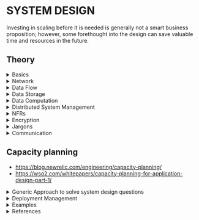 # SYSTEM DESIGN

Investing in scaling before it is needed is generally not a smart business proposition; however, some forethought into the design can save valuable time and resources in the future.

## Theory

<details>
<summary> Basics
</summary>

### System Design Basics

- https://www.youtube.com/watch?v=uaD8ugY9C_c : How to prepare for System Design Interview | 4 Essential Tips

- https://www.cronj.com/blog/system-designing-basics/ : system design basics

- https://coursehunters.online/t/educative-io-design-gurus-grokking-the-system-design-interview-part-5/584 : Detailed overview of all the jargons   

- https://www.freecodecamp.org/news/systems-design-for-interviews/amp/

- https://lethain.com/introduction-to-architecting-systems-for-scale/

### Key Characteristics of Distributed Systems

- https://www.youtube.com/watch?v=Y6Ev8GIlbxc : Distributed Systems in One Lesson by Tim Berglund

- https://learning.oreilly.com/videos/distributed-systems-in/9781491924914 : Distributed Systems in One Lesson

#### Scaling

- http://highscalability.com/blog/2010/12/1/8-commonly-used-scalable-system-design-patterns.html

- http://highscalability.com/blog/2010/11/24/great-introductory-video-on-scalability-from-harvard-compute.html

- https://www.lecloud.net/search/scalability

- http://highscalability.com/blog/2012/9/19/the-4-building-blocks-of-architecting-systems-for-scale.html


</details>

<details>
<summary> Network
</summary>

### OSI Model

- https://www.youtube.com/watch?v=vv4y_uOneC0

### Content Delivery Network
A CDN is a third-party service that acts like a cache for your servers. Sometimes, web applications can be slow for users in a particular region if your servers are located only in another region. A CDN has servers all around the world, meaning that the latency to a CDN's servers will almost always be far better than the latency to your servers. Two of the most popular CDNs are Cloudflare and Google Cloud CDN.

- https://www.youtube.com/watch?v=Bsq5cKkS33I : What is a Content Delivery Network (CDN)?



### DNS
Short for Domain Name System, it describes the entities and protocols involved in the translation from domain names to IP Addresses. Typically, machines make a DNS query to a well known entity which is responsible for returning the IP address (or multiple ones) of the requested domain name in the response.

- https://www.youtube.com/watch?v=JkEYOt08-rU : DNS (Domain Name System) - Explained , Types of Domain Name Servers | How DNS works | TechTerms

- https://www.youtube.com/watch?v=dh406O2v_1c : What happens when type google.com into your browser address box and hit enter?


### DMZ

- https://www.youtube.com/watch?v=dqlzQXo1wqo

In computer networks, a DMZ (demilitarized zone), also sometimes known as a perimeter network or a screened subnetwork, is a physical or logical subnet that separates an internal local area network (LAN) from other untrusted networks -- usually the internet. External-facing servers, resources and services are located in the DMZ. Therefore, they are accessible from the internet, but the rest of the internal LAN remains unreachable. This provides an additional layer of security to the LAN as it restricts a hacker's ability to directly access internal servers and data via the internet.

Any service provided to users on the public internet should be placed in the DMZ network. Some of the most common of these services include web servers and proxy servers, as well as servers for email, domain name system (DNS), File Transfer Protocol (FTP) and voice over IP (VoIP).

### NAT

- https://www.youtube.com/watch?v=FTUV0t6JaDA

Network Address Translation (NAT) is the process where a network device, usually a firewall, assigns a public address to a computer (or group of computers) inside a private network. The main use of NAT is to limit the number of public IP addresses an organization or company must use, for both economy and security purposes.

The most common form of network translation involves a large private network using addresses in a private range (10.0.0.0 to 10.255.255.255, 172.16.0.0 to 172.31.255.255, or 192.168.0 0 to 192.168.255.255). The private addressing scheme works well for computers that only have to access resources inside the network, like workstations needing access to file servers and printers. Routers inside the private network can route traffic between private addresses with no trouble. However, to access resources outside the network, like the Internet, these computers have to have a public address in order for responses to their requests to return to them. This is where NAT comes into play.

- https://whatismyipaddress.com/nat

</details>


<details>
<summary> Data Flow
</summary>

### Load Balancing

A type of reverse proxy that distributes traffic across servers. Load balancers can be found in many parts of a system, from the DNS layer all the way to the database layer.

- https://www.youtube.com/watch?v=7LMaAVwZE2c : Load Balancing | What are Load Balancers?

- https://www.educative.io/courses/grokking-the-system-design-interview/3jEwl04BL7Q 

#### Algos
- https://www.youtube.com/watch?v=iqOTT7_7qXY

- Round Robin
- weighted round robin : u have to provide the weight of each server
- Least connections
- Weighted Least connections
- Random

#### L4
- https://www.nginx.com/resources/glossary/layer-4-load-balancing/

- For Internet traffic specifically, a Layer 4 load balancer bases the load-balancing decision on the source and destination IP addresses and ports recorded in the packet header, without considering the contents of the packet.

#### L7
- Layer 7 load balancers base their routing decisions on various characteristics of the HTTP header and on the actual contents of the message, such as the URL, the type of data (text, video, graphics), or information in a cookie.
- They serve as reverse proxy

- https://www.nginx.com/resources/glossary/layer-7-load-balancing/


#### Two-Tier Load Balancing Scheme

### Proxies

#### Forward Proxy

A server that sits between a client and servers and acts on behalf of the client, typically used to mask the client's identity (IP address). Note that forward proxies are often referred to as just proxies.

- https://www.youtube.com/watch?v=ozhe__GdWC8&t=241s : Proxy vs. Reverse Proxy (Explained by Example)


#### Reverse Proxy
A server that sits between clients and servers and acts on behalf of the servers, typically used for logging, load balancing, or caching.

In computer networks, a reverse proxy is a type of proxy server that retrieves resources on behalf of a client from one or more servers. These resources are then returned to the client, appearing as if they originated from the proxy server itself. Unlike a forward proxy, which is an intermediary for its associated clients to contact any server, a reverse proxy is an intermediary for its associated servers to be contacted by any client. In other words, a proxy acts on behalf of the client(s), while a reverse proxy acts on behalf of the server(s).


- https://www.youtube.com/watch?v=S8J2fkN2FeI : Load Balancer vs Reverse Proxy (Explained by Example)


### API Gateway 

- https://microservices.io/patterns/apigateway.html
- https://www.youtube.com/watch?v=vHQqQBYJtLI

**Functionalities provided by API Gateway**

- Security : Authentication & Authorization
- Routing
- Protocol Translation
- Audit

- It acts as the single entryway into a system allowing multiple APIs or microservices to act cohesively and provide a uniform experience to the user. 
- The most important role the API gateway plays is ensuring reliable processing of every API call.

![API GW](https://github.com/himkak/my-notes/blob/master/SystemDesign/ApiGw.png)

**Problems it solves**
- How to support different clients
	- Different clients need different data
	- Network performance is different for different types of clients
- The number of service instances and their locations (host+port) changes dynamically
- Services might use a diverse set of protocols, some of which might not be web friendly

**Solution**
- Translates from a “standard” public web-friendly API protocol to whatever protocols are used internally
- Simplifies the client by moving logic for calling multiple services from the client to API gateway
- Insulates the clients from how the application is partitioned into microservices
- Insulates the clients from the problem of determining the locations of service instances
- Provides the optimal API for each client

#### ZUUL API GATEWAY

- https://www.youtube.com/watch?v=sPgwbt7iREk


### Streaming
In networking, it usually refers to the act of continuously getting a feed of information from a server by keeping an open connection between the two machines or processes.




</details>

<details>
<summary> Data Storage
</summary>

# Data Storage

### SAN

A Storage Area Network (SAN) is a specialized, high-speed network that provides block-level network access to storage. SANs are typically composed of hosts, switches, storage elements, and storage devices that are interconnected using a variety of technologies, topologies, and protocols. SANs may also span multiple sites.

A SAN presents storage devices to a host such that the storage appears to be locally attached. This simplified presentation of storage to a host is accomplished through the use of different types of virtualization.

### SSD & HD

https://www.crucial.com/articles/about-ssd/ssd-vs-hdd#

- ssd : Solid State Drive

## Relational DB


### Indexes

### Redundancy and Replication

### SQL vs. NoSQL

### CAP Theorem
Stands for Consistency, Availability, Partition tolerance. In a nutshell, this theorem states that any distributed system can only achieve 2 of these 3 properties. Furthermore, since almost all useful systems do have network-partition tolerance, it's generally boiled down to: Consistency vs. Availability; pick one.

One thing to keep in mind is that some levels of consistency are still achievable with high availability, but strong consistency is much harder.


http://ksat.me/a-plain-english-introduction-to-cap-theorem in layman terms by comparing with real world

### PACELC

- https://pusher.com/sessions/meetup/the-realtime-guild/realtime-ish-shared-state-latency-vs-consistency 
- https://pbs.twimg.com/media/D850vcJUIAA1Ygy.jpg 

### Sharding Relational DB

- https://www.citusdata.com/blog/2017/08/09/principles-of-sharding-for-relational-databases/


## NoSql DBs

- https://www.youtube.com/watch?v=qI_g07C_Q5I


### Consistent Hashing  

Problem : In a distributed system, when we add or remove servers. If we use hashing, hasd-code to identify the server, the hash-code of all the data will change, when we add or remove server.

A type of hashing that minimizes the number of keys that need to be remapped when a hash table gets resized. It's often used by load balancers to distribute traffic to servers; it minimizes the number of requests that get forwarded to different servers when new servers are added or when existing servers are brought down.

- https://www.youtube.com/watch?v=tHEyzVbl4bg

- https://www.youtube.com/watch?v=UU_JG8Uujvo 

- https://www.toptal.com/big-data/consistent-hashing   

- https://www.ably.io/blog/implementing-efficient-consistent-hashing   

- https://www.youtube.com/watch?v=QWeO2OB40VY&list=PLq9MXGH7Fkt-2j8wwR2hUeTlSoFiGQDsJ&index=5&t=13s

- https://en.wikipedia.org/wiki/Category:Hashing

- https://www.youtube.com/watch?v=apHAqUG3Pi8

- https://medium.com/system-design-blog/consistent-hashing-b9134c8a9062

- http://tom-e-white.com/2007/11/consistent-hashing.html : also contains sample implementation, using TreeMap


### Caching 

#### Redis

- https://github.com/himkak/my-notes/tree/master/Redis 

#### Cache Eviction Policy

##### LRU
The backing data structure is : HashMap for get, put and delete in O(1), backed by doubly linked list to maintain the priority order to identify the least recently used entity.
- https://www.youtube.com/watch?v=DUbEgNw-F9c (video)(Bit of distributed cache more of LRU)
- https://www.youtube.com/watch?v=S6IfqDXWa10&t=585s (video)
- https://www.learn4master.com/data-structures/hashtable/leetcode-lru-cache-solution-in-java (Implementation in java)
- https://www.quora.com/How-are-linked-lists-good-for-LRU-caches
##### TTL

#### Distributed Cache

**MemCached**


### Data Partitioning


#### Cassandra
- https://github.com/himkak/my-notes/blob/master/DB/cassandra/Cassandra.md

- https://docs.datastax.com/en/archived/cassandra/3.0/cassandra/architecture/archTOC.html

#### HBase

- good for big data (TBs or PBs)
- good for random reads and writes

- https://www.youtube.com/watch?v=hs8QnQvwyCM
- https://www.youtube.com/watch?v=2Ci_QxJ1kiE
- https://www.youtube.com/watch?v=VRD775iqAko

### Graph DB

- Alternative to rest or replacament of REST
- provides bi-directional streaming
- 

#### Neo4j

- https://neo4j.com/graphacademy/online-training/introduction-to-neo4j/part-1/


### Time series Database

**Key features**
- Data is immutable. Once the data is inserted, it will not be changed
- Query is done on time range. In comparison to relational db where query is done on match basis (which might be using indexes). So relational DB doesnt fits well for managing time series database.
- Every row in timeseries DB represents a time window

- https://www.youtube.com/watch?v=HB9bG3Qcvq8 : What is a Time Series Database?
- https://www.youtube.com/watch?v=SgD3RD2Shg4 : Time Series Databases in the Upside-down Internet 

- 

### Event Store
- Databse optimized for storing events

### Comparison of Databases

- https://www.youtube.com/watch?v=QlqylUeqeis : Cassandra vs MongoDB vs HBase | Difference Between Popular NoSQL Databases | Edureka

- https://www.youtube.com/watch?v=v5e_PasMdXc : How to Choose the Right Database? - MongoDB, Cassandra, MySQL, HBase - Frank Kane
	- If I have huge amount of data and want to scale in future, then go for NoSql
	- If My Data is not very much organized, then Go for NoSql.
	
![Which DB to prefer](https://github.com/himkak/my-notes/blob/master/SystemDesign/WhichDbToPrefer.png)

- https://www.youtube.com/watch?v=KWOSGVtHWqA : AWS re:Invent 2017: [REPEAT] Which Database to Use When? (DAT310-R)


### Polyglot persistence
- Polyglot persistence is the concept of using different data storage technologies to handle different data storage needs within a given enterprise and even software application.

#### Points to be considered to decide the Database

- shape

![Data shape](https://github.com/himkak/my-notes/blob/master/SystemDesign/DB_Consideration_Shape.PNG)

- size

![Data size](https://github.com/himkak/my-notes/blob/master/SystemDesign/DB_Consideration_Size.PNG)

- computational requirements for the data

![Data compute](https://github.com/himkak/my-notes/blob/master/SystemDesign/DB_Consideration_Compute.PNG)

- 
![DB types with behaviour](https://github.com/himkak/my-notes/blob/master/SystemDesign/DbTypesWithBehaviour.PNG)

- 
![Relational DBs behaviour](https://github.com/himkak/my-notes/blob/master/SystemDesign/RelationalDbsBehaviour.PNG)

### Database Lock

### Searching

- https://www.youtube.com/watch?v=KyCYyoGusqs

#### Elastic Search

- uses apache lucene

### Transations

#### Relational DB

##### ACID Transaction 
A type of database transaction that has four important properties:

**Atomicity**: The operations that constitute the transaction will either all succeed or all fail. There is no in-between state.  
**Consistency**: The transaction cannot bring the database to an invalid state. After the transaction is committed or rolled back, the rules for each record will still apply, and all future transactions will see the effect of the transaction. Also named Strong Consistency.  
**Isolation**: The execution of multiple transactions concurrently will have the same effect as if they had been executed sequentially.  
**Durability**: Any committed transaction is written to non-volatile storage. It will not be undone by a crash, power loss, or network partition.  



#### Distributed Transactions



### OLAP

### OLTP

### Sharding
Sometimes called data partitioning, sharding is the act of splitting a database into two or more pieces called shards and is typically done to increase the throughput of your database. Popular sharding strategies include:

Sharding based on a client's region
Sharding based on the type of data (e.g: user data gets stored in one shard, payments data gets stored in another shard)
Sharding based on the hash of a column (only for structured data)

### AWS S3

</details>

<details>
<summary> Data Computation
</summary>

### MapReduce
A popular framework for data processing at a very large scale by splitting the work into as many sub-tasks as needed and processing those in parallel on a big cluster of machines. It is comprised of 2 main steps: Map and Reduce. The map step takes the input and its output will further get passed onto reducers. The output of the reducers get concatenated into the final result.

### Async processing

</details>


<details>
<summary> Distributed System Management
</summary>

# Distributed System Management

### Leader Election
The process by which nodes in a cluster (for instance, servers in a set of servers) elect a so-called "leader" amongst them, responsible for the primary operations of the service that these nodes support. When correctly implemented, leader election guarantees that all nodes in the cluster know which one is the leader at any given time and can elect a new leader if the leader dies for whatever reason.

### Consensus Algorithm
A type of complex algorithms used to have multiple entities agree on a single data value, like who the "leader" is amongst a group of machines. Two popular consensus algorithms are Paxos and Raft.

### ZooKeeper
ZooKeeper is a strongly consistent, highly available key-value store. It's often used to store important configuration or to perform leader election.



</details>

<details>
<summary> NFRs
</summary>

# NFRs

### Monitoring 

#### APIs 

### Fault tolerant 

### Latency
The time it takes for a certain operation to complete in a system. Most often this measure is a time duration, like milliseconds or seconds. 



</details>




<details>
<summary> Encryption
</summary>

## Encryption

### SHA
Short for "Secure Hash Algorithms", the SHA is a collection of cryptographic hash functions used in the industry. These days, SHA-3 is a popular choice to use in a system.


</details>


<details>
<summary> Jargons
</summary>

### SLA
Short for "service-level agreement", an SLA is a collection of guarantees given to a customer by a service provider. SLAs typically make guarantees on a system's availability, amongst other things. SLAs are made up of one or multiple SLOs.

### SLO
Short for "service-level objective", an SLO is a guarantee given to a customer by a service provider. SLOs typically make guarantees on a system's availability, amongst other things. SLOs constitute an SLA.

</details>


<details>
<summary> Communication
</summary>

### Long-Polling vs WebSockets vs Server-Sent Events

- https://www.educative.io/courses/grokking-the-system-design-interview/gx7wZzWn5Vj

### Polling
The act of fetching a resource or piece of data regularly at an interval to make sure your data is not too stale.


#### JMS 	

### Eventing System


### Kafka

- https://github.com/himkak/my-notes/tree/master/Kafka 


### HTTP Security Authentication Authorization

- https://app.pluralsight.com/library/courses/oauth2-json-web-tokens-openid-connect-introduction/table-of-contents?aid=7010a000002BWq6AAG : oauth2, jwt, openId

- https://app.pluralsight.com/library/courses/web-security-owasp-top10-big-picture/table-of-contents : owasp top 10

#### JWT
https://www.youtube.com/watch?v=soGRyl9ztjI   (Introduction: what is session token, issues with session token and session-id, what is jwt token oh high level and how it solves the issue)  
https://www.youtube.com/watch?v=_XbXkVdoG_0    (JWT structure)   

#### OAUTH  
Used to access a resource via service on behalf of the owner of the resource.  
https://www.youtube.com/watch?v=3pZ3Nh8tgTE   


### HTTP

- https://app.pluralsight.com/library/courses/xhttp-fund/table-of-contents

#### Methods

An **idempotent** HTTP method is a HTTP method that can be called many times without different outcomes. It would not matter if the method is called only once, or ten times over. The result should be the same. 


**POST**

The HTTP POST method sends data to the server. The type of the body of the request is indicated by the Content-Type header.

The difference between PUT and POST is that PUT is idempotent: calling it once or several times successively has the same effect (that is no side effect), where successive identical POST may have additional effects, like passing an order several times.

**PUT**

The HTTP PUT request method creates a new resource or replaces a representation of the target resource with the request payload.

The difference between PUT and POST is that **PUT is idempotent**: calling it once or several times successively has the same effect (that is no side effect), where successive identical POST may have additional effects, like passing an order several times.

Request has body :	Yes
Successful response has body "	No
Safe "	No
Idempotent :	Yes
Cacheable :	No
Allowed in HTML forms :	No

**PATCH**  
The HTTP PATCH request method applies partial modifications to a resource.
The HTTP PUT method only allows complete replacement of a document. Unlike PUT, PATCH is not idempotent, meaning successive identical patch requests may have different effects. 

Request has body :	Yes
Successful response has body :	Yes
Safe :	No
Idempotent : No
Cacheable :	No
Allowed in HTML forms :	No

https://developer.mozilla.org/en-US/docs/Web/HTTP/Methods/PATCH

#### REST

- https://app.pluralsight.com/library/courses/designing-restful-web-apis/table-of-contents : Designing RESTful Web APIs

**Richardson Maturity Model**
Level 0 - The swarm of POX : using HTTP as a transport system for remote interactions
Level 1 - Resources  
Level 2 - HTTP Verbs   
Level 3 - Hypermedia Controls  

![Rchardson Maturity Model](https://github.com/himkak/my-notes/blob/master/SystemDesign/Http_RichardsonMaturityModel.png)

https://martinfowler.com/articles/richardsonMaturityModel.html


### GRPC

- https://www.youtube.com/watch?v=X9N2MP7D6i0

### AVRO RPC

### TCP

### UDP

### WebSockets

- https://www.youtube.com/watch?v=i5OVcTdt_OU : What are WebSockets | How is it different from HTTP?


</details>


## Capacity planning
- https://blog.newrelic.com/engineering/capacity-planning/
- https://wso2.com/whitepapers/capacity-planning-for-application-design-part-1/




<details>
<summary> Generic Approach to solve system design questions
</summary>

## How to approach a problem

1. **Requirement Gathering**	:
	- Define the scope of the problem
	- Clarify and agree on the scope of the system
	- User cases (description of sequences of events that, taken together, lead to a system doing something useful)
		- Who is going to use it?
		- How are they going to use it?
	- Constraints
		- Mainly identify traffic and data handling constraints at scale.
		- Scale of the system such as requests per second, requests types, data written per second, data read per second)
		- Special system requirements such as multi-threading, read or write oriented.

2. **Identify the high level components**
	- Define their domain


2. **System interface definition** : Identify the APIs to be exposed		


3. **Back-of-the-envelope capacity estimation** : 		
		estimate the scale of the system you’re going to design.		
		How much storage would we need?		
		What network bandwidth usage are we expecting?		
		
		
4. **Defining the data model**
		Which database system should we use? Would NoSQL like Cassandra best fits our needs, or we should use MySQL-like solution.
		
5.	**Identify the data storage system**:  
		Points to be considered :  
			- If the data is for premanemnt storage or temporary ? If temporary then we can prefer any cache.  
			- If cache, what will be the eviction policy ?  
			- What data structure required to store the data ?  
			- What all operations will be performed on the data ?  
			- Amount of data  
			- Will data increase in future ? Is horizontal scalability required for the data to store ?  
			- What is the TPS to support  
			- How much latency is allowed  
			- Will reads be consistent or eventual consistent  
			- Availability ? is 100% availability of data required ?  
						
						
6. **High-level design**  
		Draw a block diagram with 5–6 boxes representing core components of your system. You should identify enough components that are needed to solve the actual problem from end-to-end.
7. **Detailed design for selected components**  
		- If we’ll be storing a huge amount of data, how should we partition our data to distribute it to multiple databases?  
		- How much and at which layer should we introduce cache to speed things up?  
		- What components need better load balancing?  
8. **Identifying and resolving bottlenecks**  
		- Is there any single point of failure in our system? What are we doing to mitigate it?  
		- Do we’ve enough replicas of the data so that if we lose a few servers, we can still serve our users?  
		- Similarly, do we’ve enough copies of different services running, such that a few failures will not cause total system shutdown?  
		- How are we monitoring the performance of our service? Do we get alerts whenever critical components fail or their performance degrades?  
		
### Points to take care while designing a distributed system
- fault tolerant

</details>

<details>
<summary> Deployment Management
</summary>

### Docker

### Kubernetes

### Jenkins

### AWS Lambda

### Canary Deployment

- https://www.youtube.com/watch?v=3IJ5ko8jSIA&list=WL&index=90

### Blue Green Deployment

### AB Testing

- https://www.youtube.com/watch?v=zFMgpxG-chM



</details>

<details>
<summary> Examples
</summary>


### design a short URL system 

- https://github.com/himkak/my-notes/blob/master/SystemDesign/tinyUrl.md

### Designing Typeahead Suggestion



### design chrome autocompletion

### Chat Applications 

- https://github.com/himkak/my-notes/blob/master/SystemDesign/WhatsApp.md

### Notification
- GCM (Google Cloud Messaging) server is used to send notification to apps
- XMPP protocol is used

### Video Streaming

#### Netflix

- https://github.com/himkak/my-notes/blob/master/SystemDesign/netflix.md

#### youtube

- http://blog.gainlo.co/index.php/2016/10/22/design-youtube-part/

- http://blog.gainlo.co/index.php/2016/11/04/design-youtube-part-ii/


### Ride Sharing like Uber

- https://www.youtube.com/watch?v=NOHQ15lwHKY : Uber System Design | Design Ride-Hailing Application | System Design Interview



### Social Media

#### facebook

- http://highscalability.com/blog/category/facebook

- http://highscalability.com/blog/2015/11/14/how-facebooks-safety-check-works.html

- http://highscalability.com/blog/2010/8/2/7-scaling-strategies-facebook-used-to-grow-to-500-million-us.html

#### Twitter

- http://highscalability.com/scaling-twitter-making-twitter-10000-percent-faster

- https://blog.twitter.com/engineering/en_us.html

#### Instagram

- https://www.youtube.com/watch?v=da7mdMz0g0g : Instagram System Design | Design Photo-Sharing Application | System Design Interview
- https://techtakshila.com/system-design-interview/chapter-1


### Ticket booking system

#### Expedia

#### MakeMyTrip

### TIme Series

#### FitBit

### E-Commerce

- http://blog.gainlo.co/index.php/2016/08/22/design-ecommerce-website-part/

- http://blog.gainlo.co/index.php/2016/08/28/design-ecommerce-website-part-ii/

#### Amazon

- http://highscalability.com/amazon-architecture





### Distributed cache

- https://www.youtube.com/watch?v=U3RkDLtS7uY

### Web Crawler

- https://github.com/donnemartin/system-design-primer/tree/master/solutions/system_design/web_crawler
- http://blog.gainlo.co/index.php/2016/06/29/build-web-crawler/
- http://blog.gainlo.co/index.php/2016/06/29/build-web-crawler/
- http://infolab.stanford.edu/~olston/publications/crawling_survey.pdf
- https://medium.com/@morefree7/design-a-distributed-web-crawler-f67a8ebb8336

- https://github.com/himkak/library/blob/master/system%20design/GrokkingTheSystemDesign_Educative_Designing%20a%20Web%20Crawler.pdf
- https://www.youtube.com/watch?v=BKZxZwUgL3Y
- https://medium.com/@morefree7/design-a-distributed-web-crawler-f67a8ebb8336

### Search Engine

#### Google

- http://highscalability.com/google-architecture

- https://www.youtube.com/watch?v=KyCYyoGusqs


### key value store

- http://blog.gainlo.co/index.php/2016/06/14/design-a-key-value-store-part-i/
- http://blog.gainlo.co/index.php/2016/06/21/design-key-value-store-part-ii/

### Garbage collection system

- http://blog.gainlo.co/index.php/2016/07/25/design-a-garbage-collection-system-part-i/

- http://blog.gainlo.co/index.php/2016/08/08/design-garbage-collection-system-part-ii/

### Dropbox

- http://blog.gainlo.co/index.php/2016/09/12/dropbox-interview-design-hit-counter/

### Rate limiting

	
	
### Auto Suggest System

- use trie data structure. Every suggestion node will also have score and we will show the result sorted.
- To improvize it, save the suggestions in each node
- To improvize more create a hashMap, with prefix <-> suggestions
- https://www.youtube.com/watch?v=xrYTjaK5QVM

</details>




<details>
<summary> References
</summary>



## References:

- https://github.com/donnemartin/system-design-primer/tree/master/solutions/object_oriented_design : sample oops problem

- https://github.com/donnemartin/system-design-primer/tree/master/solutions/system_design : sample system design problems

- https://www.pramp.com/ : practise system design questions with mock interview

- https://hackernoon.com/anatomy-of-a-system-design-interview-4cb57d75a53f  : high level steps to approach a problem   

- https://coursehunters.online/t/systems-design-fundamentals-glossary/2977 : Contains the glossary of the keywords used by architects    

- https://www.youtube.com/channel/UCn1XnDWhsLS5URXTi5wtFTA?view_as=subscriber : vidoes on designing system   

- https://github.com/binhnguyennus/awesome-scalability

- https://techtakshila.com/system-design/chapter-1



- https://medium.com/javarevisited/top-5-courses-to-learn-software-architecture-in-2020-best-of-lot-5d34ebc52e9



- https://www.coursera.org/learn/software-architecture?ranMID=40328&ranEAID=JVFxdTr9V80&ranSiteID=JVFxdTr9V80-w0sDNc1Z52m5QrxY66y1jg&siteID=JVFxdTr9V80-w0sDNc1Z52m5QrxY66y1jg&utm_content=10&utm_medium=partners&utm_source=linkshare&utm_campaign=JVFxdTr9V80 : Software Architecture

- https://app.pluralsight.com/library/courses/developer-to-architect/table-of-contents?aid=7010a000001xAKZAA2 : Developer to Architect

- https://www.developertoarchitect.com/ : developer to architect

- https://app.pluralsight.com/library/courses/clean-architecture-patterns-practices-principles/table-of-contents?aid=7010a000001xAKZAA2 : Clean Architecture: Patterns, Practices, and Principles

- https://www.quora.com/q/naiehxlhbpjhhons?q=system%20design

- http://highscalability.com/all-time-favorites/

### TODO

- https://learning.oreilly.com/videos/software-architecture-fundamentals/9781491901144

- https://www.coursera.org/specializations/software-design-architecture

- https://gist.github.com/vasanthk/485d1c25737e8e72759f : System Design Cheatsheet

- https://github.com/himkak/library/tree/master/system%20design : Grokking the system design

- https://hackernoon.com/10-tips-for-using-diagrams-to-ace-the-system-design-interview-906p3609 

- How to reach the numbers for NFRs



#### GCP

- https://learning.oreilly.com/videos/gcp-complete-google/9781788999519
- https://app.pluralsight.com/library/courses/google-cloud-platform-fundamentals/table-of-contents

#### AWS

- https://app.pluralsight.com/paths/certificate/aws-certified-solutions-architect-associate

- https://www.udemy.com/course/amazon-web-services-aws/learn/lecture/5813770#overview

- https://www.udemy.com/course/aws-concepts/?LSNPUBID=JVFxdTr9V80&ranEAID=JVFxdTr9V80&ranMID=39197&ranSiteID=JVFxdTr9V80-AyFAtfbQsNYJ4TdCqktsLg

### Google System Design Interview Prep Refs

- https://www.youtube.com/watch?v=Gg318hR5JY0 : Prepare for Your Google Interview: Systems Design


### Big organizations Engineering blogs

- https://dev.to/seattledataguy/11-of-the-best-engineering-blogs-2aah : 11 Of The Best Engineering Blogs To Inspire You

- https://developers.facebook.com/videos/


### Grokking the system design course

- https://coursehunters.online/t/educative-io-design-gurus-grokking-the-system-design-interview-part-1/579
- https://coursehunters.online/t/educative-io-design-gurus-grokking-the-system-design-interview-part-2/580
- https://coursehunters.online/t/educative-io-design-gurus-grokking-the-system-design-interview-part-3/581
- https://coursehunters.online/t/educative-io-design-gurus-grokking-the-system-design-interview-part-4/583
- https://coursehunters.online/t/educative-io-design-gurus-grokking-the-system-design-interview-part-5/584



</details>

